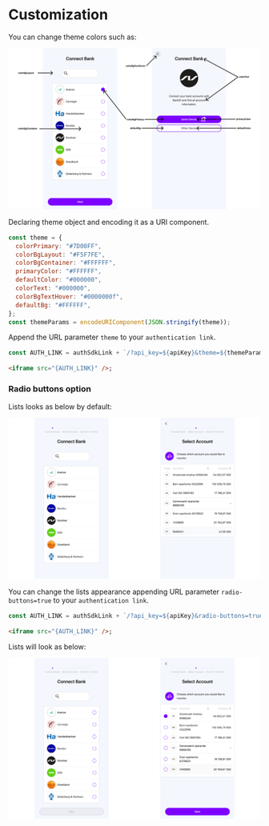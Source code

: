 # Customization

You can change theme colors such as:

![Color customization](./images/02.png)

Declaring theme object and encoding it as a URI component.

```js
const theme = {
  colorPrimary: "#7D00FF",
  colorBgLayout: "#F5F7FE",
  colorBgContainer: "#FFFFFF",
  primaryColor: "#FFFFFF",
  defaultColor: "#000000",
  colorText: "#000000",
  colorBgTextHover: "#0000000f",
  defaultBg: "#FFFFFF",
};
const themeParams = encodeURIComponent(JSON.stringify(theme));
```

Append the URL parameter `theme` to your `authentication link`.

```js
const AUTH_LINK = authSdkLink + `/?api_key=${apiKey}&theme=${themeParams}`;
```

```html
<iframe src="{AUTH_LINK}" />;
```

### Radio buttons option

Lists looks as below by default:

![Lists appearance](./images/04.png)

You can change the lists appearance appending URL parameter `radio-buttons=true` to your `authentication link`.

```js
const AUTH_LINK = authSdkLink + `/?api_key=${apiKey}&radio-buttons=true`;
```

```html
<iframe src="{AUTH_LINK}" />;
```

Lists will look as below:

![Lists appearance](./images/05.png)
